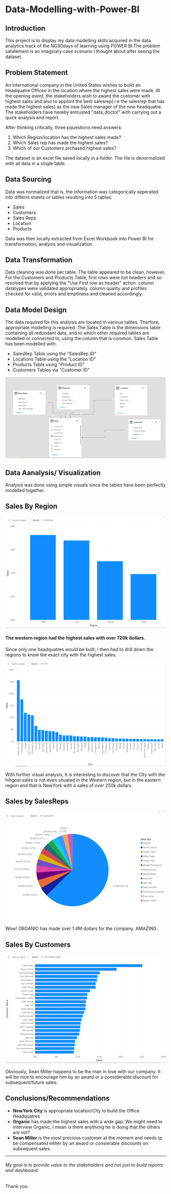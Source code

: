 # Data-Modelling-with-Power-BI

## Introduction
This project is to display my data modelling skills acquired in the data analytics track of the NG30days of learning using POWER BI.The problem satatement is an imaginary case scenario I thought about after seeing the dataset. 

## Problem Statement
An international company in the United States wishes to build an Headquatre Officee in the location where the highest sales were made.
At the opening event, the stakeholders wish to award the customer with highest sales and also to appoint the best salesrep( i.e the salesrep that has made the highest sales) as the new Sales manager of the new headquatre.
The stakeholders have hereby entrusted "data_doctor" with carrying out a quick analysis and report.

After thinking critically, three pquestions need answers:
1. Which Region/location has the highest sales made?
2. Which Sales rep has made the highest sales?
3. Which of our Customers prchased highest sales?

The dataset is an excel file saved locally in a folder. The file is  denormalized with all data in a single table.

## Data Sourcing
Data was normalized that is, the information was categorically seperated into differnt sheets or tables resulting into 5 tables:
- Sales
- Customers
- Sales Reps
- Location
- Products

 Data was then locally extracted from Excel Workbook into Power BI for transformation, analysis and visualization.

## Data Transformation

Data cleaning was done per table.
The table appeared to be clean, however, 
For the Customers and Products Table, first rows were not headers and so resolved that by applying the "Use First row as header" action.
column datatypes were validated appropriately.
column quality and profiles checked for valid, errors and emptiness and cleaned accordingly.

## Data Model Design
The data required for this analysis are located in various tables.
Therfore, appropriate modelling is required.
The Sales Table is the dimensions table containing all redundant data, and to which other required tables are modelled or connected to, using the 
column that is common.
Sales Table has been modelled with:
- SalesRep Table using the "SalesRep ID"
- Locations Table using the "Location ID"
- Products Table using "Product ID"
- Customers Tables via "Customer ID"

![model](mod.png)


## Data Aanalysis/ Visualization
Analysis was done using simple visuals since the tables have been perfectly modelled together.

## Sales By Region

![ByLocation](SalesByRegion.png)

#### The western region had the highest sales with over 720k dollars.

Since only one headquatres would be built, I then had to drill down the regions to know the exact city with the highest sales.

![SalesByCity](SalesByCity.png)

With further visual analysis, It is interesting to discover that the City with the hihgest sales is not even situated in the Western region,
but in the eastern region and that is NewYork with a sales of over 250k dollars.

## Sales by SalesReps

![BySalesRep](pie.png)

Wow! ORGANIC has made over 1.4M dollars for the company. AMAZING.

## Sales By Customers

![ByCustomers](SalesByCustomer.png)

Obviously, Sean Miller happens to be the man in love with our company. It will be nice to encourage him by an award or a considerable discount for subsequent/future sales.

## Conclusions/Recommendations
- **NewYork City** is appropriate location/City to build the Office Headquatres 
- **Organic** has made the highest sales with a wide gap. We might need to interview Organic, I mean is there anythimg he is doing that the others are not?
- **Sean Miller** is the most precious customer at the moment and needs tp be compensated either by an award or consierable discounts on subsequent sales. 
------



###### My goal is to provide value to the stakeholders and not just to build reports and dashboard. 

Thank you.

